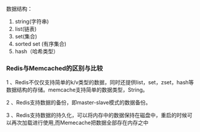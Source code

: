 数据结构：

1. string\(字符串\)
2. list\(链表\)
3. set\(集合\)
4. sorted set \(有序集合\)
5. hash（哈希类型）

### Redis与Memcached的区别与比较

1 、Redis不仅仅支持简单的k/v类型的数据，同时还提供list，set，zset，hash等数据结构的存储。memcache支持简单的数据类型，String。

2 、Redis支持数据的备份，即master-slave模式的数据备份。

3 、Redis支持数据的持久化，可以将内存中的数据保持在磁盘中，重启的时候可以再次加载进行使用,而Memecache把数据全部存在内存之中

